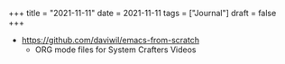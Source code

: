 +++
title = "2021-11-11"
date = 2021-11-11
tags = ["Journal"]
draft = false
+++

-   <https://github.com/daviwil/emacs-from-scratch>
    -   ORG mode files for System Crafters Videos